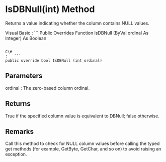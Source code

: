 <!-- loio3c171a966c5f1014873d8fc6efe8e306 -->

# IsDBNull\(int\) Method

Returns a value indicating whether the column contains NULL values.



Visual Basic
:   ```
Public Overrides Function IsDBNull (ByVal ordinal As Integer) As Boolean
```

C\#
:   ```
public override bool IsDBNull (int ordinal)
```



## Parameters

ordinal
:   The zero-based column ordinal.



## Returns

True if the specified column value is equivalent to DBNull; false otherwise.



## Remarks

Call this method to check for NULL column values before calling the typed get methods \(for example, GetByte, GetChar, and so on\) to avoid raising an exception.

